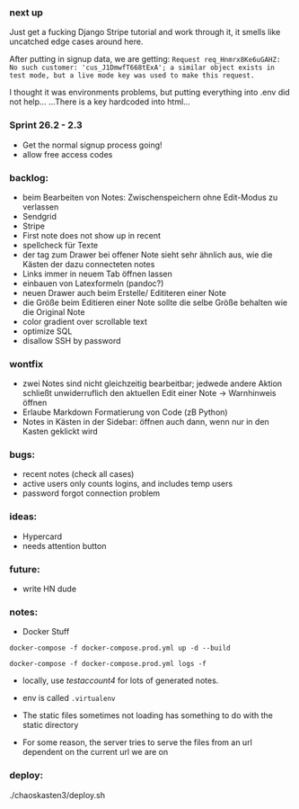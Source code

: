 ### next up

Just get a fucking Django Stripe tutorial and work through it, it smells like uncatched edge cases around here.

After putting in signup data, we are getting:
`Request req_Hnmrx8Ke6uGAHZ: No such customer: 'cus_J1DmwfT668tExA'; a similar object exists in test mode, but a live mode key was used to make this request.`

I thought it was environments problems, but putting everything into .env did not help...
...There is a key hardcoded into html...

### Sprint 26.2 - 2.3

* Get the normal signup process going!
* allow free access codes

### backlog:

* beim Bearbeiten von Notes: Zwischenspeichern ohne Edit-Modus zu verlassen
* Sendgrid
* Stripe
* First note does not show up in recent
* spellcheck für Texte
* der tag zum Drawer bei offener Note sieht sehr ähnlich aus, wie die Kästen der dazu connecteten notes
* Links immer in neuem Tab öffnen lassen
* einbauen von Latexformeln (pandoc?)
* neuen Drawer auch beim Erstelle/ Edititeren einer Note
* die Größe beim Editieren einer Note sollte die selbe Größe behalten wie die Original Note
* color gradient over scrollable text
* optimize SQL
* disallow SSH by password

### wontfix

* zwei Notes sind nicht gleichzeitig bearbeitbar; jedwede andere Aktion schließt unwiderruflich den aktuellen Edit einer Note -> Warnhinweis öffnen
* Erlaube Markdown Formatierung von Code (zB Python)
* Notes in Kästen in der Sidebar: öffnen auch dann, wenn nur in den Kasten geklickt wird


### bugs:

* recent notes (check all cases)
* active users only counts logins, and includes temp users
* password forgot connection problem

### ideas:

* Hypercard
* needs attention button

### future:

* write HN dude

### notes:

* Docker Stuff

`docker-compose -f docker-compose.prod.yml up -d --build`

`docker-compose -f docker-compose.prod.yml logs -f`

* locally, use *testaccount4* for lots of generated notes.
* env is called `.virtualenv`

* The static files sometimes not loading has something to do with the static directory
* For some reason, the server tries to serve the files from an url dependent on the current url we are on

### deploy:

./chaoskasten3/deploy.sh
